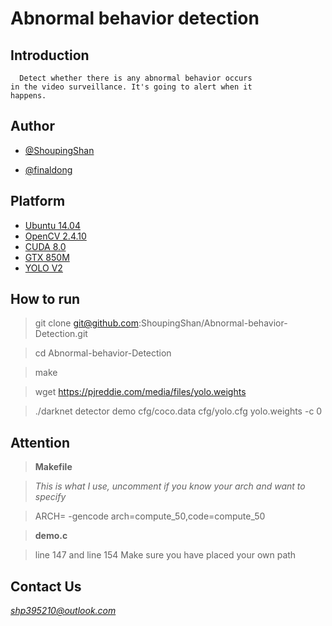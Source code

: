 # Abnormal behavior detection
## Introduction
      Detect whether there is any abnormal behavior occurs
    in the video surveillance. It's going to alert when it
    happens.
## Author
* [@ShoupingShan](https://github.com/ShoupingShan)

* [@finaldong](https://github.com/finaldong)

## Platform
* [Ubuntu 14.04](https://www.ubuntu.com/download/desktop)
* [OpenCV 2.4.10](http://opencv.org/)
* [CUDA 8.0](https://developer.nvidia.com/cuda-downloads)
* [GTX 850M](https://www.geforce.com/hardware/notebook-gpus/geforce-gtx-850m)
* [YOLO V2](https://pjreddie.com/darknet/yolo/)

## How to run

  > git clone git@github.com:ShoupingShan/Abnormal-behavior-Detection.git

  > cd Abnormal-behavior-Detection

  > make

  > wget https://pjreddie.com/media/files/yolo.weights

  > ./darknet detector demo cfg/coco.data cfg/yolo.cfg yolo.weights -c 0

## Attention
  > **Makefile**

  > *This is what I use, uncomment if you know your arch and want to specify*

  > ARCH=  -gencode arch=compute_50,code=compute_50


  >**demo.c**

  >line 147 and line 154
  >Make sure you have placed your own path



## Contact Us

  *shp395210@outlook.com*
